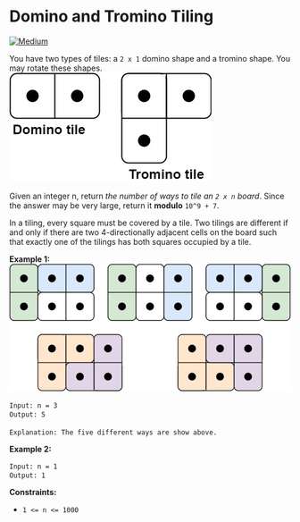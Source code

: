 # Domino and Tromino Tiling

[![Medium](https://img.shields.io/badge/Difficulty-Medium-Yellow.svg)](https://github.com/aminariana/leetcode)

You have two types of tiles: a `2 x 1` domino shape and a tromino shape. You may rotate these shapes.
![Tiles](domino-tile.jpg)

Given an integer n, return *the number of ways to tile an `2 x n` board*. Since the answer may be very large, return it **modulo** `10^9 + 7`.

In a tiling, every square must be covered by a tile. Two tilings are different if and only if there are two 4-directionally adjacent cells on the board such that exactly one of the tilings has both squares occupied by a tile.

 

**Example 1:**
![Board](domino-board.jpg)
```
Input: n = 3
Output: 5

Explanation: The five different ways are show above.
```

**Example 2:**
```
Input: n = 1
Output: 1
```

**Constraints:**

- `1 <= n <= 1000`